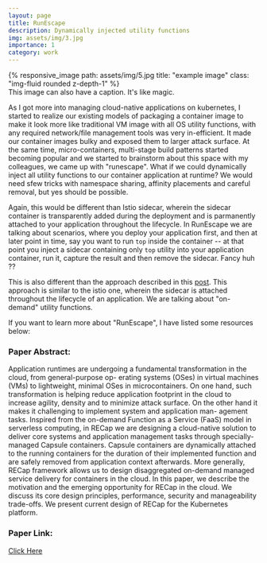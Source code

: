 ```yaml
---
layout: page
title: RunEscape
description: Dynamically injected utility functions
img: assets/img/3.jpg
importance: 1
category: work
---
```



<div class="row">
    <div class="col-sm mt-3 mt-md-0">
        {% responsive_image path: assets/img/5.jpg title: "example image" class: "img-fluid rounded z-depth-1" %}
    </div>
</div>
<div class="caption">
    This image can also have a caption. It's like magic.
</div>

As I got more into managing cloud-native applications on kubernetes, I started to realize our existing models of packaging a container image to make it look more like traditional VM image with all OS utility functions, with any required network/file management tools was very in-efficient. It made our container images bulky and exposed them to larger attack surface. At the same time, micro-containers, multi-stage build patterns started becoming popular and we started to brainstorm about this space with my colleagues, we came up with "runescape". What if we could dynamically inject all utility functions to our container application at  runtime? We  would need sfew  tricks with namespace sharing, affinity placements and careful removal, but yes should be possible. 

Again, this  would be different than Istio sidecar, wherein the sidecar container is transparently added during the deployment and is parmanently attached to your application throughout the lifecycle. In RunEscape we are talking about scenarios, where you deploy your application first, and then at later point in time, say you want to run `top` inside the container -- at that point you inject a sidecar containing only `top` utility into your application container, run it, capture the result and then remove the sidecar. Fancy huh ??

This is also different than the approach described in this <a href="hhttps://engineering.salesforce.com/a-generic-sidecar-injector-for-kubernetes-c05eede1f6bb">post</a>. This approach is similar to the istio one, wherein the sidecar is attached throughout the  lifecycle of an application. We are talking about "on-demand" utility functions. 


If you want to learn more about "RunEscape", I have listed some resources below:

### Paper Abstract:
Application runtimes are undergoing a fundamental transformation in the cloud, from general-purpose op- erating systems (OSes) in virtual machines (VMs) to lightweight, minimal OSes in microcontainers. On one hand, such transformation is helping reduce application footprint in the cloud to increase agility, density and to minimize attack surface. On the other hand it makes it challenging to implement system and application man- agement tasks. Inspired from the on-demand Function as a Service (FaaS) model in serverless computing, in RECap we are designing a cloud-native solution to deliver core systems and application management tasks through specially-managed Capsule containers. Capsule containers are dynamically attached to the running containers for the duration of their implemented function and are safely removed from application context afterwards. More generally, RECap framework allows us to design disaggregated on-demand managed service delivery for containers in the cloud. In this paper, we describe the motivation and the emerging opportunity for RECap in the cloud. We discuss its core design principles, performance, security and manageability trade-offs. We present current design of RECap for the Kubernetes platform.

### Paper Link: 
<a href="https://www.usenix.org/conference/hotcloud18/presentation/nadgowda">Click Here</a> 


